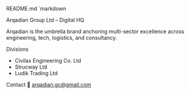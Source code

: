README.md
`markdown

Arqadian Group Ltd – Digital HQ

Arqadian is the umbrella brand anchoring multi-sector excellence across engineering, tech, logistics, and consultancy.

Divisions
- Civilax Engineering Co. Ltd
- Strucway Ltd
- Ludik Trading Ltd

Contact
📧 arqadian.gc@gmail.com

